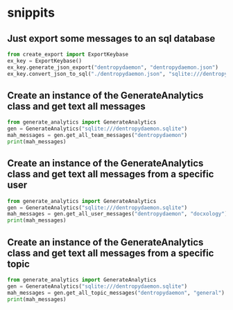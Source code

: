 # snippits

## Just export some messages to an sql database

``` python
from create_export import ExportKeybase
ex_key = ExportKeybase()
ex_key.generate_json_export("dentropydaemon", "dentropydaemon.json")
ex_key.convert_json_to_sql("./dentropydaemon.json", "sqlite:///dentropydaemon.sqlite")
```

## Create an instance of the GenerateAnalytics class and get text all messages

``` python
from generate_analytics import GenerateAnalytics
gen = GenerateAnalytics("sqlite:///dentropydaemon.sqlite")
mah_messages = gen.get_all_team_messages("dentropydaemon")
print(mah_messages)
```

## Create an instance of the GenerateAnalytics class and get text all messages from a specific user

``` python
from generate_analytics import GenerateAnalytics
gen = GenerateAnalytics("sqlite:///dentropydaemon.sqlite")
mah_messages = gen.get_all_user_messages("dentropydaemon", "docxology")
print(mah_messages)
```

## Create an instance of the GenerateAnalytics class and get text all messages from a specific topic

``` python
from generate_analytics import GenerateAnalytics
gen = GenerateAnalytics("sqlite:///dentropydaemon.sqlite")
mah_messages = gen.get_all_topic_messages("dentropydaemon", "general")
print(mah_messages)
```